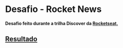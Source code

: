 <h1>Desafio - Rocket News</h1>


<h4>Desafio feito durante a trilha Discover da <a href="https://www.rocketseat.com.br">Rocketseat</4>.</h3>


<h2>Resultado</h2>
<img src="">
